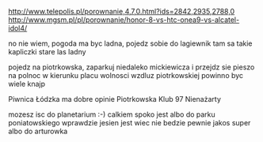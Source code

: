 http://www.telepolis.pl/porownanie,4,7,0.html?ids=2842,2935,2788,0
http://www.mgsm.pl/pl/porownanie/honor-8-vs-htc-onea9-vs-alcatel-idol4/



no nie wiem, pogoda ma byc ladna, pojedz sobie do lagiewnik 
tam sa takie kapliczki stare 
las  ladny 

pojedz na piotrkowska, zaparkuj niedaleko mickiewicza 
i przejdz sie pieszo na polnoc w kierunku placu wolnosci 
wzdluz piotrkowskiej powinno byc wiele knajp 

Piwnica Łódzka ma dobre opinie 
Piotrkowska Klub 97 
Nienażarty 

mozesz isc do planetarium :-) 
calkiem spoko jest 
albo do parku poniatowskiego 
wprawdzie jesien jest wiec nie bedzie pewnie jakos super 
albo do arturowka 
